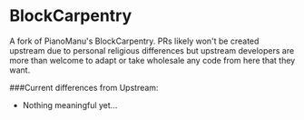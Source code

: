 # BlockCarpentry
A fork of PianoManu's BlockCarpentry. PRs likely won't be created upstream due to personal religious differences but 
upstream developers are more than welcome to adapt or take wholesale any code from here that they want.

###Current differences from Upstream:
* Nothing meaningful yet...